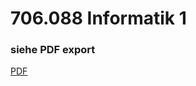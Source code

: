 # 706.088 Informatik 1

### siehe PDF export
[PDF](https://flowolf.github.io/Info1BM-Folien/export/einheit_09.pdf)
